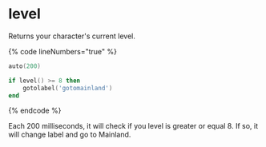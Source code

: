 # level

Returns your character's current level.

{% code lineNumbers="true" %}
```lua
auto(200)

if level() >= 8 then
    gotolabel('gotomainland')
end
```
{% endcode %}

Each 200 milliseconds, it will check if you level is greater or equal 8. If so, it will change label and go to Mainland.
